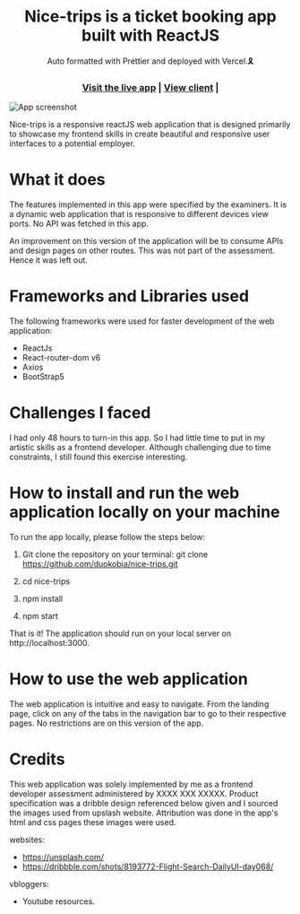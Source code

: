<h1 align="center">Nice-trips is a ticket booking app built with ReactJS</h1>

<div align="center">Auto formatted with Prettier and deployed with Vercel.🎗</div>

<h3 align="center">
  <a href="https://nice-trips-a008ecju3-duokobia.vercel.app/">Visit the live app</a> |
  <a href="https://github.com/duokobia/nice-trips/tree/main">View client</a> |
</h3>

![App screenshot](-duokobia.vercel.app)

Nice-trips is a responsive reactJS web application that is designed primarily to showcase my frontend skills in create beautiful and responsive user interfaces to a potential employer.

# What it does

The features implemented in this app were specified by the examiners. It is a dynamic web application that is responsive to different devices view ports. No API was fetched in this app.

An improvement on this version of the application will be to consume APIs and design pages on other routes. This was not part of the assessment. Hence it was left out.

# Frameworks and Libraries used

The following frameworks were used for faster development of the web application:

- ReactJs
- React-router-dom v6
- Axios
- BootStrap5

# Challenges I faced

I had only 48 hours to turn-in this app. So I had little time to put in my artistic skills as a frontend developer. Although challenging due to time constraints, I still found this exercise interesting.

# How to install and run the web application locally on your machine

To run the app locally, please follow the steps below:

1. Git clone the repository on your terminal:
   git clone https://github.com/duokobia/nice-trips.git

2. cd nice-trips

3. npm install

4. npm start

That is it! The application should run on your local server on http://localhost:3000.

# How to use the web application

The web application is intuitive and easy to navigate. From the landing page, click on any of the tabs in the navigation bar to go to their respective pages. No restrictions are on this version of the app.

# Credits

This web application was solely implemented by me as a frontend developer assessment administered by XXXX XXX XXXXX. Product specification was a dribble design referenced below given and I sourced the images used from upslash website. Attribution was done in the app's html and css pages these images were used.

websites:

- https://unsplash.com/
- https://dribbble.com/shots/8193772-Flight-Search-DailyUI-day068/

vbloggers:

- Youtube resources.
